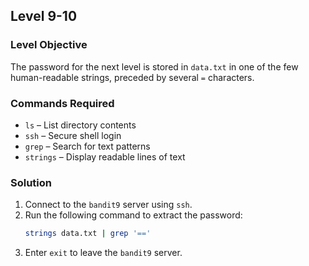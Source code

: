 ## Level 9-10  

### Level Objective  
The password for the next level is stored in `data.txt` in one of the few human-readable strings, preceded by several `=` characters.  

### Commands Required  
- `ls` – List directory contents
- `ssh` – Secure shell login
- `grep` – Search for text patterns
- `strings` – Display readable lines of text  

### Solution  
1. Connect to the `bandit9` server using `ssh`.
2. Run the following command to extract the password:
   ```sh
   strings data.txt | grep '=='
   ```
3. Enter `exit` to leave the `bandit9` server.
